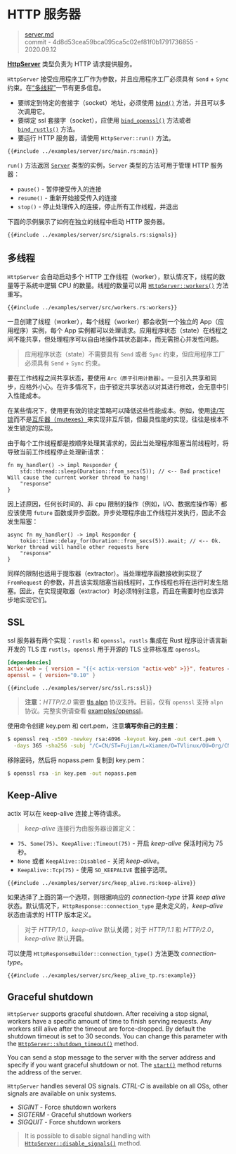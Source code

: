 # HTTP 服务器

> [server.md](https://github.com/actix/actix-website/blob/master/content/docs/server.md)
> <br />
> commit - 4d8d53cea59bca095ca5c02ef81f0b1791736855 - 2020.09.12

[**HttpServer**][httpserverstruct] 类型负责为 HTTP 请求提供服务。

`HttpServer` 接受应用程序工厂作为参数，并且应用程序工厂必须具有 `Send` + `Sync` 约束。在[“多线程”](#多线程)一节有更多信息。

- 要绑定到特定的套接字（socket）地址，必须使用 [`bind()`][bindmethod] 方法，并且可以多次调用它。
- 要绑定 ssl 套接字（socket），应使用 [`bind_openssl()`][bindopensslmethod] 方法或者
[`bind_rustls()`][bindrusttls] 方法。
- 要运行 HTTP 服务器，请使用 `HttpServer::run()` 方法。

```rust,edition2018,no_run,noplaypen
{{#include ../examples/server/src/main.rs:main}}
```

`run()` 方法返回 [`Server`][server] 类型的实例，`Server` 类型的方法可用于管理 HTTP 服务器：

- `pause()` - 暂停接受传入的连接
- `resume()` - 重新开始接受传入的连接
- `stop()` - 停止处理传入的连接，停止所有工作线程，并退出

下面的示例展示了如何在独立的线程中启动 HTTP 服务器。

```rust,edition2018,no_run,noplaypen
{{#include ../examples/server/src/signals.rs:signals}}
```

## 多线程

`HttpServer` 会自动启动多个 HTTP 工作线程（worker），默认情况下，线程的数量等于系统中逻辑 CPU 的数量。线程的数量可以用 [`HttpServer::workers()`][workers] 方法重写。

```rust,edition2018,no_run,noplaypen
{{#include ../examples/server/src/workers.rs:workers}}
```

一旦创建了线程（worker），每个线程（worker）都会收到一个独立的 App（应用程序）实例，每个 App 实例都可以处理请求。应用程序状态（state）在线程之间不能共享，但处理程序可以自由地操作其状态副本，而无需担心并发性问题。

> 应用程序状态（state）不需要具有 `Send` 或者 `Sync` 约束，但应用程序工厂必须具有 `Send` + `Sync` 约束。

要在工作线程之间共享状态，要使用 `Arc（原子引用计数器）`。一旦引入共享和同步，应格外小心。在许多情况下，由于锁定共享状态以对其进行修改，会无意中引入性能成本。

在某些情况下，使用更有效的锁定策略可以降低这些性能成本。例如，使用[读/写锁](https://doc.rust-lang.org/std/sync/struct.RwLock.html)而不是[互斥器（mutexes）](https://doc.rust-lang.org/std/sync/struct.Mutex.html)来实现非互斥锁，但最具性能的实现，往往是根本不发生锁定的实现。

由于每个工作线程都是按顺序处理其请求的，因此当处理程序阻塞当前线程时，将导致当前工作线程停止处理新请求：

```rust,edition2018,no_run,noplaypen
fn my_handler() -> impl Responder {
    std::thread::sleep(Duration::from_secs(5)); // <-- Bad practice! Will cause the current worker thread to hang!
    "response"
}
```

因上述原因，任何长时间的、非 cpu 限制的操作（例如，I/O、数据库操作等）都应该使用 `future` 函数或异步函数。异步处理程序由工作线程并发执行，因此不会发生阻塞：

```rust,edition2018,no_run,noplaypen
async fn my_handler() -> impl Responder {
    tokio::time::delay_for(Duration::from_secs(5)).await; // <-- Ok. Worker thread will handle other requests here
    "response"
}
```

同样的限制也适用于提取器（extractor）。当处理程序函数接收到实现了 `FromRequest` 的参数，并且该实现阻塞当前线程时，工作线程也将在运行时发生阻塞。因此，在实现提取器（extractor）时必须特别注意，而且在需要时也应该异步地实现它们。

## SSL

ssl 服务器有两个实现：`rustls` 和 `openssl`。`rustls` 集成在 Rust 程序设计语言新开发的 TLS 库 `rustls`，`openssl` 用于开源的 TLS 业界标准库 `openssl`。

```toml
[dependencies]
actix-web = { version = "{{< actix-version "actix-web" >}}", features = ["openssl"] }
openssl = { version="0.10" }
```

```rust,edition2018,no_run,noplaypen
{{#include ../examples/server/src/ssl.rs:ssl}}
```

> **注意**：*HTTP/2.0* 需要 [tls alpn][tlsalpn] 协议支持。目前，仅有 `openssl` 支持 `alpn` 协议。完整实例请查看 [examples/openssl][exampleopenssl]。

使用命令创建 key.pem 和 cert.pem，注意**填写你自己的主题**：

```bash
$ openssl req -x509 -newkey rsa:4096 -keyout key.pem -out cert.pem \
  -days 365 -sha256 -subj "/C=CN/ST=Fujian/L=Xiamen/O=TVlinux/OU=Org/CN=muro.lxd"
```

移除密码，然后将 nopass.pem 复制到 key.pem：

```bash
$ openssl rsa -in key.pem -out nopass.pem
```

## Keep-Alive

actix 可以在 keep-alive 连接上等待请求。

> *keep-alive* 连接行为由服务器设置定义：

- `75`、`Some(75)`、`KeepAlive::Timeout(75)` - 开启 *keep-alive* 保活时间为 75 秒。
- `None` 或者 `KeepAlive::Disabled` - 关闭 *keep-alive*。
- `KeepAlive::Tcp(75)` - 使用 `SO_KEEPALIVE` 套接字选项。

```rust,edition2018,no_run,noplaypen
{{#include ../examples/server/src/keep_alive.rs:keep-alive}}
```

如果选择了上面的第一个选项，则根据响应的 *connection-type* 计算 *keep alive* 状态。默认情况下，`HttpResponse::connection_type` 是未定义的，*keep-alive* 状态由请求的 HTTP 版本定义。

> 对于 *HTTP/1.0*，*keep-alive* 默认**关闭**；对于 *HTTP/1.1* 和 *HTTP/2.0*，*keep-alive* 默认**开启**。

可以使用 `HttpResponseBuilder::connection_type()` 方法更改 *connection-type*。

```rust,edition2018,no_run,noplaypen
{{#include ../examples/server/src/keep_alive_tp.rs:example}}
```

## Graceful shutdown

`HttpServer` supports graceful shutdown. After receiving a stop signal, workers
have a specific amount of time to finish serving requests. Any workers still alive after the
timeout are force-dropped. By default the shutdown timeout is set to 30 seconds.  You
can change this parameter with the [`HttpServer::shutdown_timeout()`][shutdowntimeout]
method.

You can send a stop message to the server with the server address and specify if you want
graceful shutdown or not. The [`start()`][startmethod] method returns the address of the server.

`HttpServer` handles several OS signals. *CTRL-C* is available on all OSs, other signals
are available on unix systems.

- *SIGINT* - Force shutdown workers
- *SIGTERM* - Graceful shutdown workers
- *SIGQUIT* - Force shutdown workers

> It is possible to disable signal handling with
[`HttpServer::disable_signals()`][disablesignals] method.

[server]: https://docs.rs/actix-web/3/actix_web/dev/struct.Server.html
[httpserverstruct]: https://docs.rs/actix-web/3/actix_web/struct.HttpServer.html
[bindmethod]: https://docs.rs/actix-web/3/actix_web/struct.HttpServer.html#method.bind
[bindopensslmethod]: https://docs.rs/actix-web/3/actix_web/struct.HttpServer.html#method.bind_openssl
[bindrusttls]: https://docs.rs/actix-web/3/actix_web/struct.HttpServer.html#method.bind_rustls
[startmethod]: https://docs.rs/actix-web/3/actix_web/struct.HttpServer.html#method.start
[workers]: https://docs.rs/actix-web/3/actix_web/struct.HttpServer.html#method.workers
[tlsalpn]: https://tools.ietf.org/html/rfc7301
[exampleopenssl]: https://github.com/actix/examples/blob/master/openssl
[shutdowntimeout]: https://docs.rs/actix-web/3/actix_web/struct.HttpServer.html#method.shutdown_timeout
[disablesignals]: https://docs.rs/actix-web/3/actix_web/struct.HttpServer.html#method.disable_signals
